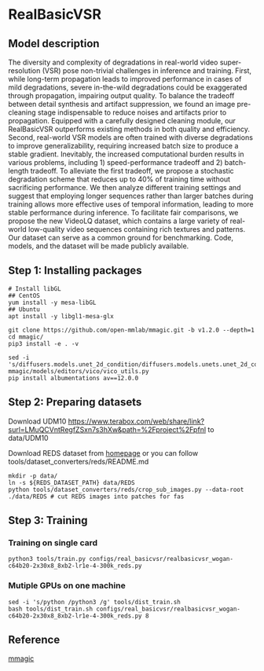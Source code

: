 # RealBasicVSR

## Model description

The diversity and complexity of degradations in real-world video super-resolution (VSR) pose non-trivial challenges in inference and training. First, while long-term propagation leads to improved performance in cases of mild degradations, severe in-the-wild degradations could be exaggerated through propagation, impairing output quality. To balance the tradeoff between detail synthesis and artifact suppression, we found an image pre-cleaning stage indispensable to reduce noises and artifacts prior to propagation. Equipped with a carefully designed cleaning module, our RealBasicVSR outperforms existing methods in both quality and efficiency. Second, real-world VSR models are often trained with diverse degradations to improve generalizability, requiring increased batch size to produce a stable gradient. Inevitably, the increased computational burden results in various problems, including 1) speed-performance tradeoff and 2) batch-length tradeoff. To alleviate the first tradeoff, we propose a stochastic degradation scheme that reduces up to 40% of training time without sacrificing performance. We then analyze different training settings and suggest that employing longer sequences rather than larger batches during training allows more effective uses of temporal information, leading to more stable performance during inference. To facilitate fair comparisons, we propose the new VideoLQ dataset, which contains a large variety of real-world low-quality video sequences containing rich textures and patterns. Our dataset can serve as a common ground for benchmarking. Code, models, and the dataset will be made publicly available.


## Step 1: Installing packages

```shell
# Install libGL
## CentOS
yum install -y mesa-libGL
## Ubuntu
apt install -y libgl1-mesa-glx

git clone https://github.com/open-mmlab/mmagic.git -b v1.2.0 --depth=1
cd mmagic/
pip3 install -e . -v

sed -i 's/diffusers.models.unet_2d_condition/diffusers.models.unets.unet_2d_condition/g' mmagic/models/editors/vico/vico_utils.py
pip install albumentations av==12.0.0
```

## Step 2: Preparing datasets

Download UDM10  https://www.terabox.com/web/share/link?surl=LMuQCVntRegfZSxn7s3hXw&path=%2Fproject%2Fpfnl to data/UDM10

Download REDS dataset from [homepage](https://seungjunnah.github.io/Datasets/reds.html) or you can follow tools/dataset_converters/reds/README.md
```shell
mkdir -p data/
ln -s ${REDS_DATASET_PATH} data/REDS
python tools/dataset_converters/reds/crop_sub_images.py --data-root ./data/REDS # cut REDS images into patches for fas
```

## Step 3: Training

### Training on single card
```shell
python3 tools/train.py configs/real_basicvsr/realbasicvsr_wogan-c64b20-2x30x8_8xb2-lr1e-4-300k_reds.py
```

### Mutiple GPUs on one machine
```shell
sed -i 's/python /python3 /g' tools/dist_train.sh
bash tools/dist_train.sh configs/real_basicvsr/realbasicvsr_wogan-c64b20-2x30x8_8xb2-lr1e-4-300k_reds.py 8
```

## Reference
[mmagic](https://github.com/open-mmlab/mmagic)

